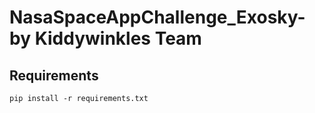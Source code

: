 # NasaSpaceAppChallenge_Exosky-by Kiddywinkles Team

## Requirements

    pip install -r requirements.txt
